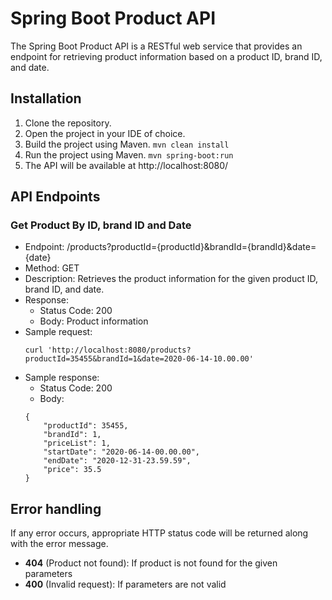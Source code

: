 # Spring Boot Product API

The Spring Boot Product API is a RESTful web service that provides an endpoint for retrieving product information based on a product ID, brand ID, and date.

## Installation
1. Clone the repository.
2. Open the project in your IDE of choice.
3. Build the project using Maven.
``
mvn clean install
``
4. Run the project using Maven.
``
mvn spring-boot:run
``
5. The API will be available at http://localhost:8080/

## API Endpoints

### Get Product By ID, brand ID and Date
- Endpoint: /products?productId={productId}&brandId={brandId}&date={date}
- Method: GET
- Description: Retrieves the product information for the given product ID, brand ID, and date.
- Response:
    - Status Code: 200
    - Body: Product information
- Sample request:
    ```
    curl 'http://localhost:8080/products?productId=35455&brandId=1&date=2020-06-14-10.00.00'
    ```
- Sample response:
    - Status Code: 200
    - Body: 
    ```
    {
        "productId": 35455,
        "brandId": 1,
        "priceList": 1,
        "startDate": "2020-06-14-00.00.00",
        "endDate": "2020-12-31-23.59.59",
        "price": 35.5
    }
    ```
## Error handling
If any error occurs, appropriate HTTP status code will be returned along with the error message.
- **404** (Product not found): If product is not found for the given parameters
- **400** (Invalid request): If parameters are not valid